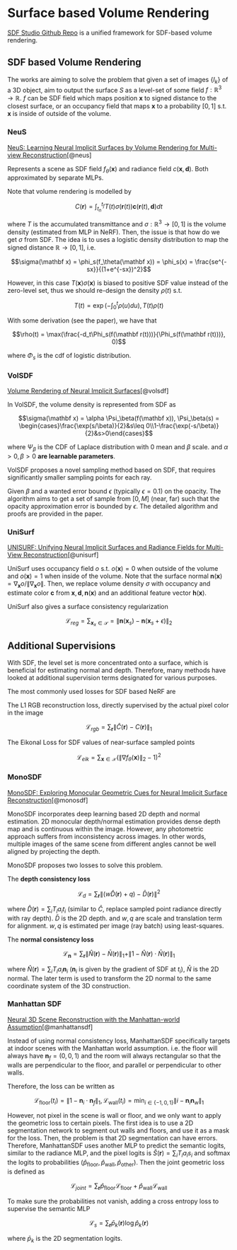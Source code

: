 # Surface based Volume Rendering

[SDF Studio Github Repo](https://github.com/autonomousvision/sdfstudio) is a unified framework for SDF-based volume rendering. 

## SDF based Volume Rendering

The works are aiming to solve the problem that given a set of images $\{I_k\}$ of a 3D object, aim to output the surface $S$ as a level-set of some field $f: \mathbb R^3\rightarrow \mathbb R$. $f$ can be SDF field which maps position $\mathbf x$ to signed distance to the closest surface, or an occupancy field that maps $\mathbf x$ to a probability $[0,1]$ s.t. $\mathbf x$ is inside of outside of the volume. 


### NeuS

[NeuS: Learning Neural Implicit Surfaces by Volume Rendering for Multi-view Reconstruction](https://lingjie0206.github.io/papers/NeuS/)[@neus]

Represents a scene as SDF field $f_\theta(\mathbf x)$ and radiance field $c(\mathbf x, \mathbf d)$. Both approximated by separate MLPs.

Note that volume rendering is modelled by 

$$C(\mathbf r) = \int_{t_n}^{t_f} T(t)\sigma(\mathbf r(t)) \mathbf c(\mathbf r(t), \mathbf d)dt$$

where $T$ is the accumulated transmittance and $\sigma: \mathbb R^3 \rightarrow [0,1]$ is the volume density (estimated from MLP in NeRF). Then, the issue is that how do we get $\sigma$ from SDF. The idea is to uses a logistic density distribution to map the signed distance $\mathbb R\rightarrow [0, 1]$, i.e.

$$\sigma(\mathbf x) = \phi_s(f_\theta(\mathbf x)) = \phi_s(x) = \frac{se^{-sx}}{(1+e^{-sx})^2}$$

However, in this case $T(\mathbf x)\sigma(\mathbf x)$ is biased to positive SDF value instead of the zero-level set, thus we should re-design the density $\rho(t)$ s.t. 

$$T(t) = \exp(-\int_0^t \rho(u)du), T(t)\rho(t)$$

With some derivation (see the paper), we have that 

$$\rho(t) = \max(\frac{-d_t\Phi_s(f(\mathbf r(t)))}{\Phi_s(f(\mathbf r(t)))}, 0)$$

where $\Phi_s$ is the cdf of logistic distribution. 

### VolSDF
[Volume Rendering of Neural Implicit Surfaces](https://lioryariv.github.io/volsdf/)[@volsdf]

In VolSDF, the volume density is represented from SDF as 

$$\sigma(\mathbf x) = \alpha \Psi_\beta(f(\mathbf x)), \Psi_\beta(s) = \begin{cases}\frac{\exp(s/\beta)}{2}&s\leq 0\\1-\frac{\exp(-s/\beta)}{2}&s>0\end{cases}$$

where $\Psi_\beta$ is the CDF of Laplace distribution with $0$ mean and $\beta$ scale. and $\alpha > 0, \beta > 0$ __are learnable parameters__.

VolSDF proposes a novel sampling method based on SDF, that requires significantly smaller sampling points for each ray. 



Given $\beta$ and a wanted error bound $\epsilon$ (typically $\epsilon = 0.1$) on the opacity. The algorithm aims to get a set of sample from $[0, M]$ (near, far) such that the opacity approximation error is bounded by $\epsilon$. The detailed algorithm and proofs are provided in the paper. 

### UniSurf

[UNISURF: Unifying Neural Implicit Surfaces and Radiance Fields for Multi-View Reconstruction](https://moechsle.github.io/unisurf/)[@unisurf]

UniSurf uses occupancy field $o$ s.t. $o(\mathbf x)=0$ when outside of the volume and $o(\mathbf x)=1$ when inside of the volume. Note that the surface normal $\mathbf n(\mathbf x) = \nabla_{\mathbf x} o / \|\nabla_{\mathbf x} o\|$. Then, we replace volume density $\sigma$ with occupancy and estimate color $\mathbf c$ from $\mathbf x, \mathbf d, \mathbf n(\mathbf x)$ and an additional feature vector $\mathbf h(\mathbf x)$. 

UniSurf also gives a surface consistency regularization

$$\mathcal L_{reg} = \sum_{\mathbf x_x \in\mathcal S} = \|\mathbf n(\mathbf x_s) - \mathbf n(\mathbf x_s + \epsilon)\|_2$$

## Additional Supervisions

With SDF, the level set is more concentrated onto a surface, which is beneficial for estimating normal and depth. Therefore, many methods have looked at additional supervision terms designated for various purposes. 

The most commonly used losses for SDF based NeRF are

The L1 RGB reconstruction loss, directly supervised by the actual pixel color in the image

$$\mathcal L_{rgb} = \sum_{\mathbf r} \|\hat C(\mathbf r) - C(\mathbf r)\|_1$$

The Eikonal Loss for SDF values of near-surface sampled points

$$\mathcal L_{eik} = \sum_{\mathbf x\in\mathcal X}(\|\nabla f_\theta(\mathbf x)\|_2 - 1)^2$$

### MonoSDF

[MonoSDF: Exploring Monocular Geometric Cues for Neural Implicit Surface Reconstruction](https://niujinshuchong.github.io/monosdf/)[@monosdf]

MonoSDF incorporates deep learning based 2D depth and normal estimation. 2D monocular depth/normal estimation provides dense depth map and is continuous within the image. However, any photometric approach suffers from inconsistency across images. In other words, multiple images of the same scene from different angles cannot be well aligned by projecting the depth. 

MonoSDF proposes two losses to solve this problem. 

The __depth consistency loss__

$$\mathcal L_d = \sum_{\mathbf r} \|(w\hat D(\mathbf r) + q) - \bar D(\mathbf r)\|^2$$

where $\hat D(\mathbf r) = \sum_{i} T_ia_i t_i$ (similar to $\hat C$, replace sampled point radiance directly with ray depth). $\bar D$ is the 2D depth. and $w, q$ are scale and translation term for alignment. $w,q$ is estimated per image (ray batch) using least-squares. 

The __normal consistency loss__

$$\mathcal L_{\mathbf n} = \sum_{\mathbf r} \|\hat N(\mathbf r) - \bar N(\mathbf r)\|_1 + \|1-\hat N(\mathbf r)\cdot \bar N(\mathbf r)\|_1$$

where $\hat N(\mathbf r) = \sum_{i} T_ia_i \mathbf n_i$ ($\mathbf n_i$ is given by the gradient of SDF at $t_i$), $\bar N$ is the 2D normal. The later term is used to transform the 2D normal to the same coordinate system of the 3D construction. 

### Manhattan SDF

[Neural 3D Scene Reconstruction with the Manhattan-world Assumption](https://zju3dv.github.io/manhattan_sdf/)[@manhattansdf]

Instead of using normal consistency loss, ManhattanSDF specifically targets at indoor scenes with the Manhattan world assumption. i.e. the floor will always have $\mathbf n_f = (0,0,1)$ and the room will always rectangular so that the walls are perpendicular to the floor, and parallel or perpendicular to other walls. 

Therefore, the loss can be written as 

$$\mathcal L_{\text{floor}}(t_i) = \|1-\mathbf n_i \cdot \mathbf n_f\|_1, \mathcal L_{\text{wall}}(t_i) = \min_{i\in\{-1, 0, 1\}}\|i-\mathbf n_i \mathbf n_w\|_1$$

However, not pixel in the scene is wall or floor, and we only want to apply the geometric loss to certain pixels. The first idea is to use a 2D segmentation network to segment out walls and floors, and use it as a mask for the loss. Then, the problem is that 2D segmentation can have errors. Therefore, ManhattanSDF uses another MLP to predict the semantic logits, similar to the radiance MLP, and the pixel logits is $\hat S(\mathbf r) = \sum_i T_ia_i s_i$ and softmax the logits to probabilities $(\hat p_{\text{floor}}, \hat p_{\text{wall}}, \hat p_{\text{other}})$. Then the joint geometric loss is defined as 

$$\mathcal L_{joint} = \sum_{\mathbf r} \hat p_{\text{floor}} \mathcal L_{\text{floor}} + \hat p_{\text{wall}} \mathcal L_{\text{wall}}$$

To make sure the probabilities not vanish, adding a cross entropy loss to supervise the semantic MLP

$$\mathcal L_{s} = \sum_{\mathbf r} \bar p_k(\mathbf r) \log \hat p_k(\mathbf r)$$

where $\bar p_k$ is the 2D segmentation logits.